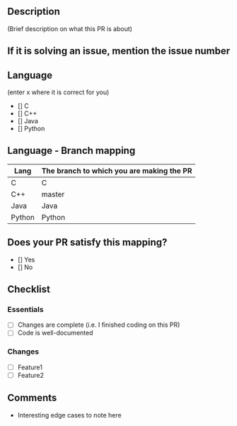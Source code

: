 ## Description ##
(Brief description on what this PR is about)

## If it is solving an issue, mention the issue number

## Language ##
(enter x where it is correct for you)
- [] C
- [] C++
- [] Java
- [] Python

## Language - Branch mapping
| Lang      | The branch to which you are making the PR|
| ----------- | ----------- |
| C      | C       |
| C++   | master        |
| Java   | Java        |
| Python   | Python        |

## Does your PR satisfy this mapping?
- [] Yes
- [] No

## Checklist ##
### Essentials ###
- [ ] Changes are complete (i.e. I finished coding on this PR)
- [ ] Code is well-documented

### Changes ###
- [ ] Feature1
- [ ] Feature2

## Comments ##
- Interesting edge cases to note here
